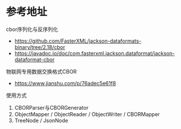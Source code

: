 # 参考地址
cbor序列化与反序列化
- https://github.com/FasterXML/jackson-dataformats-binary/tree/2.18/cbor
- https://javadoc.io/doc/com.fasterxml.jackson.dataformat/jackson-dataformat-cbor

物联网专用数据交换格式CBOR
- https://www.jianshu.com/p/76adec5e61f8

使用方式
1. CBORParser与CBORGenerator
2. ObjectMapper / ObjectReader / ObjectWriter / CBORMapper
3. TreeNode / JsonNode
